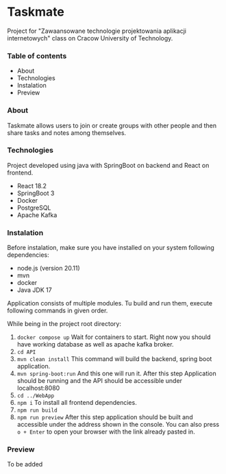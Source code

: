 # Taskmate

Project for "Zawaansowane technologie projektowania aplikacji internetowych" class on Cracow University of Technology.

### Table of contents
- About
- Technologies
- Instalation
- Preview


### About
Taskmate allows users to join or create groups with other people and then share tasks and notes among themselves.


### Technologies
Project developed using java with SpringBoot on backend and React on frontend.

- React 18.2
- SpringBoot 3
- Docker
- PostgreSQL
- Apache Kafka

### Instalation
Before instalation, make sure you have installed on your system following dependencies:
- node.js (version 20.11)
- mvn
- docker
- Java JDK 17

Application consists of multiple modules. Tu build and run them, execute following commands in given order.

While being in the project root directory:
1. `docker compose up`
Wait for containers to start. Right now you should have working database as well as apache kafka broker.
2. `cd API`
3. `mvn clean install`
This command will build the backend, spring boot application.
4. `mvn spring-boot:run`
And this one will run it. After this step Application should be running and the API should be accessible under localhost:8080
5. `cd ../WebApp`
6. `npm i`
To install all frontend dependencies.
7. `npm run build`
8. `npm run preview`
After this step application should be built and accessible under the address shown in the console. You can also press `o + Enter` to open your browser with the link already pasted in.


### Preview
To be added





